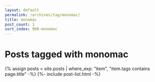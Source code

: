 ```yaml
---
layout: default
permalink: /archives/tag/monomac/
title: monomac
post_count: 1
sort_index: 998-monomac
---
```

<h1 class="page-heading">Posts tagged with monomac</h1>
{% assign posts = site.posts | where_exp: "item", "item.tags contains page.title" -%}
{%- include post-list.html -%}
